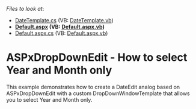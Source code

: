 <!-- default file list -->
*Files to look at*:

* [DateTemplate.cs](./CS/App_Code/DateTemplate.cs) (VB: [DateTemplate.vb](./VB/App_Code/DateTemplate.vb))
* **[Default.aspx](./CS/Default.aspx) (VB: [Default.aspx.vb](./VB/Default.aspx.vb))**
* [Default.aspx.cs](./CS/Default.aspx.cs) (VB: [Default.aspx.vb](./VB/Default.aspx.vb))
<!-- default file list end -->
# ASPxDropDownEdit - How to select Year and Month only


<p>This example demonstrates how to create a DateEdit analog based on ASPxDropDownEdit with a custom DropDownWindowTemplate that allows you to select Year and Month only.</p>

<br/>


